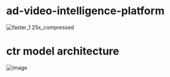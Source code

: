 # ad-video-intelligence-platform
![faster_1 25x_compressed](https://github.com/user-attachments/assets/287d2494-5e6e-424c-939f-3e62e705d39f)

# ctr model architecture
![image](https://github.com/user-attachments/assets/208f4bd4-01b1-4174-b188-37745a9eaacf)
